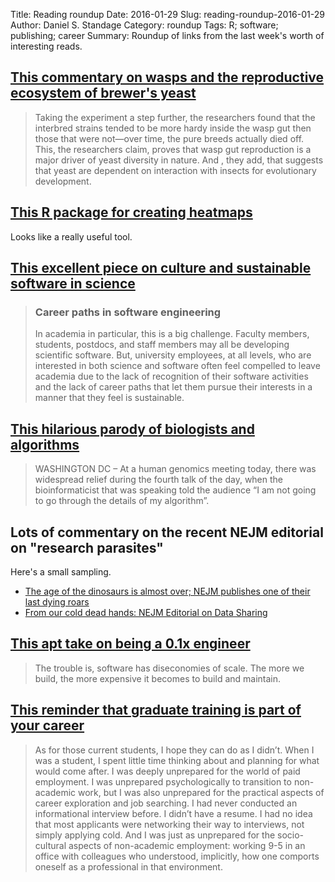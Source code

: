 Title: Reading roundup
Date: 2016-01-29
Slug: reading-roundup-2016-01-29
Author: Daniel S. Standage
Category: roundup
Tags: R; software; publishing; career
Summary: Roundup of links from the last week's worth of interesting reads.

## [This commentary on wasps and the reproductive ecosystem of brewer's yeast](http://phys.org/news/2016-01-brewer-yeast-hybridizes-wasp-gut.html)

> Taking the experiment a step further, the researchers found that the interbred strains tended to be more hardy inside the wasp gut then those that were not—over time, the pure breeds actually died off.
> This, the researchers claim, proves that wasp gut reproduction is a major driver of yeast diversity in nature.
> And , they add, that suggests that yeast are dependent on interaction with insects for evolutionary development.

## [This R package for creating heatmaps](https://bioconductor.org/packages/release/bioc/html/ComplexHeatmap.html)

Looks like a really useful tool.

## [This excellent piece on culture and sustainable software in science](http://insidehpc.com/2016/01/sustainable-software-needs-a-change-in-the-culture-of-science/)

> ### Career paths in software engineering
>
> In academia in particular, this is a big challenge.
> Faculty members, students, postdocs, and staff members may all be developing scientific software.
> But, university employees, at all levels, who are interested in both science and software often feel compelled to leave academia due to the lack of recognition of their software activities and the lack of career paths that let them pursue their interests in a manner that they feel is sustainable.

## [This hilarious parody of biologists and algorithms](http://www.theallium.com/science-life/tears-of-joy-at-conference-as-bioinformaticist-says-i-wont-go-into-detail-of-algorithm/)

> WASHINGTON DC – At a human genomics meeting today, there was widespread relief during the fourth talk of the day, when the bioinformaticist that was speaking told the audience “I am not going to go through the details of my algorithm”.

## Lots of commentary on the recent NEJM editorial on "research parasites"

Here's a small sampling.

- [The age of the dinosaurs is almost over; NEJM publishes one of their last dying roars](http://www.opiniomics.org/the-age-of-the-dinosaurs-is-almost-over-nejm-publishes-one-of-their-last-dying-roars/)
- [From our cold dead hands: NEJM Editorial on Data Sharing](http://mrandrewdwatt.com/from-our-cold-dead-hands-nejm-editorial-on-data-sharing/)

## [This apt take on being a 0.1x engineer](http://benjiweber.co.uk/blog/2016/01/25/why-i-strive-to-be-a-0-1x-engineer/)

> The trouble is, software has diseconomies of scale.
> The more we build, the more expensive it becomes to build and maintain.

## [This reminder that graduate training is part of your career](http://www.universityaffairs.ca/career-advice/from-phd-to-life/grad-school-is-part-of-your-career-too/)

> As for those current students, I hope they can do as I didn’t.
> When I was a student, I spent little time thinking about and planning for what would come after.
> I was deeply unprepared for the world of paid employment.
> I was unprepared psychologically to transition to non-academic work, but I was also unprepared for the practical aspects of career exploration and job searching.
> I had never conducted an informational interview before.
> I didn’t have a resume.
> I had no idea that most applicants were networking their way to interviews, not simply applying cold.
> And I was just as unprepared for the socio-cultural aspects of non-academic employment: working 9-5 in an office with colleagues who understood, implicitly, how one comports oneself as a professional in that environment.
